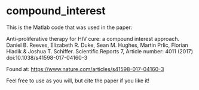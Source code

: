 # compound_interest
This is the Matlab code that was used in the paper:

Anti-proliferative therapy for HIV cure: a compound interest approach. Daniel B. Reeves, Elizabeth R. Duke, Sean M. Hughes, Martin Prlic, Florian Hladik & Joshua T. Schiffer. Scientific Reports 7, Article number: 4011 (2017) doi:10.1038/s41598-017-04160-3

Found at: https://www.nature.com/articles/s41598-017-04160-3

Feel free to use as you will, but cite the paper if you like it!
